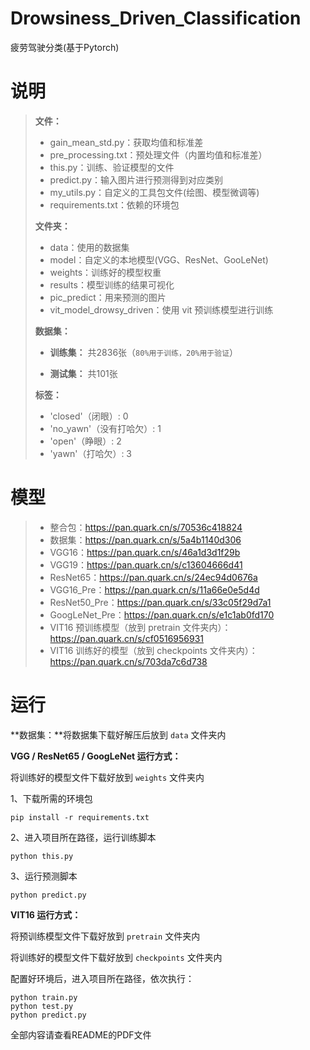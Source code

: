 # Drowsiness_Driven_Classification
疲劳驾驶分类(基于Pytorch)

# 说明

> **文件：**
>
> - gain_mean_std.py：获取均值和标准差
> - pre_processing.txt：预处理文件（内置均值和标准差）
> - this.py：训练、验证模型的文件
> - predict.py：输入图片进行预测得到对应类别
> - my_utils.py：自定义的工具包文件(绘图、模型微调等)
> - requirements.txt：依赖的环境包
>
> **文件夹：**
>
> - data：使用的数据集
> - model：自定义的本地模型(VGG、ResNet、GooLeNet)
> - weights：训练好的模型权重
> - results：模型训练的结果可视化
> - pic_predict：用来预测的图片
> - vit_model_drowsy_driven：使用 vit 预训练模型进行训练
>
> **数据集：**
>
> - **训练集：** 共2836张（`80%用于训练，20%用于验证`）
>
> - **测试集：** 共101张
>
> **标签：**
>
> - 'closed'（闭眼）: 0
> - 'no_yawn'（没有打哈欠）: 1
> - 'open'（睁眼）: 2
> - 'yawn'（打哈欠）: 3

# 模型

> - 整合包：https://pan.quark.cn/s/70536c418824
> - 数据集：https://pan.quark.cn/s/5a4b1140d306
> - VGG16：https://pan.quark.cn/s/46a1d3d1f29b
> - VGG19：https://pan.quark.cn/s/c13604666d41
> - ResNet65：https://pan.quark.cn/s/24ec94d0676a
> - VGG16_Pre：https://pan.quark.cn/s/11a66e0e5d4d
> - ResNet50_Pre：https://pan.quark.cn/s/33c05f29d7a1
> - GoogLeNet_Pre：https://pan.quark.cn/s/e1c1ab0fd170
> - VIT16 预训练模型（放到 pretrain 文件夹内）：https://pan.quark.cn/s/cf0516956931
> - VIT16 训练好的模型（放到 checkpoints 文件夹内）：https://pan.quark.cn/s/703da7c6d738

# 运行

**数据集：**将数据集下载好解压后放到 `data` 文件夹内

**VGG / ResNet65 / GoogLeNet 运行方式：**

将训练好的模型文件下载好放到 `weights` 文件夹内

1、下载所需的环境包

```shell
pip install -r requirements.txt
```

2、进入项目所在路径，运行训练脚本

```shell
python this.py
```

3、运行预测脚本

```shell
python predict.py
```

**VIT16 运行方式：** 

将预训练模型文件下载好放到 `pretrain` 文件夹内

将训练好的模型文件下载好放到 `checkpoints` 文件夹内

配置好环境后，进入项目所在路径，依次执行：

```shell
python train.py
python test.py
python predict.py
```
全部内容请查看README的PDF文件

